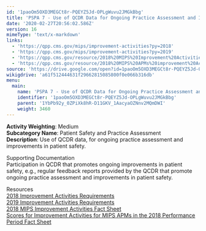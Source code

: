 ```yaml
---
id: '1paoOm5OXD3MEGCt8r-PQEYZ5Jd-OPLgWuvu2JMGkBbg'
title: 'PSPA 7 - Use of QCDR Data for Ongoing Practice Assessment and Improvements'
date: '2020-02-27T20:56:02.586Z'
version: 16
mimeType: 'text/x-markdown'
links:
  - 'https://qpp.cms.gov/mips/improvement-activities?py=2018'
  - 'https://qpp.cms.gov/mips/improvement-activities?py=2019'
  - 'https://qpp.cms.gov/resource/2018%20MIPS%20Improvement%20Activities%20Fact%20Sheet'
  - 'https://qpp.cms.gov/resource/2018%20MIPS%20APMs%20improvement%20Activities%20scores%20fact%20sheet'
source: 'https://drive.google.com/open?id=1paoOm5OXD3MEGCt8r-PQEYZ5Jd-OPLgWuvu2JMGkBbg'
wikigdrive: 'a61f512444631f29662815085800f0e066b316db'
menu:
  main:
    name: 'PSPA 7 - Use of QCDR Data for Ongoing Practice Assessment and Improvements'
    identifier: '1paoOm5OXD3MEGCt8r-PQEYZ5Jd-OPLgWuvu2JMGkBbg'
    parent: '1YbPb92y_0ZPiXk8hR-D11GKV_1AacyaOZNnv2MQmDWI'
    weight: 3460
---
```





**Activity Weighting**: Medium  
**Subcategory Name**: Patient Safety and Practice Assessment  
**Description**: Use of QCDR data, for ongoing practice assessment and improvements in patient safety.




Supporting Documentation  
Participation in QCDR that promotes ongoing improvements in patient safety, e.g., regular feedback reports provided by the QCDR that promote ongoing practice assessment and improvements in patient safety.




Resources  
[2018 Improvement Activities Requirements](https://qpp.cms.gov/mips/improvement-activities?py=2018)  
[2019 Improvement Activities Requirements](https://qpp.cms.gov/mips/improvement-activities?py=2019)  
[2018 MIPS Improvement Activities Fact Sheet](https://qpp.cms.gov/resource/2018%20MIPS%20Improvement%20Activities%20Fact%20Sheet)  
[Scores for Improvement Activities for MIPS APMs in the 2018 Performance Period Fact Sheet](https://qpp.cms.gov/resource/2018%20MIPS%20APMs%20improvement%20Activities%20scores%20fact%20sheet)
